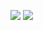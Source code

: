 ![](https://raw.githubusercontent.com/vladislavkovtun2003/vladislavkovtun2003/master/generated/overview.svg#gh-light-mode-only)
![](https://raw.githubusercontent.com/vladislavkovtun2003/vladislavkovtun2003/master/generated/languages.svg#gh-light-mode-only)
